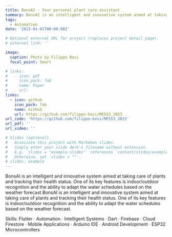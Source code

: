 ```yaml
---
title: BonsAI - Your personal plant care assistant
summary: BonsAI is an intelligent and innovative system aimed at taking care of plants and tracking their health status. One of its key features is indoor/outdoor recognition and the ability to adapt the water schedules based on the weather forecast.BonsAI is an intelligent and innovative system aimed at taking care of plants and tracking their health status. One of its key features is indoor/outdoor recognition and the ability to adapt the water schedules based on the weather forecast.
tags:
  - Automation
date: '2023-01-01T00:00:00Z'

# Optional external URL for project (replaces project detail page).
# external_link: ''

image:
  caption: Photo by Filippo Bosi
  focal_point: Smart

# links:
#   - icon: pdf
#     icon_pack: fab
#     name: Paper
#     url: 
links:
  - icon: github
    icon_pack: fab
    name: GitHub
    url: https://github.com/filippo-bosi/ME553_2023
url_code: 'https://github.com/filippo-bosi/ME553_2023'
url_pdf: ''
url_video: ''

# Slides (optional).
#   Associate this project with Markdown slides.
#   Simply enter your slide deck's filename without extension.
#   E.g. `slides = "example-slides"` references `content/slides/example-slides.md`.
#   Otherwise, set `slides = ""`.
# slides: example
---
```


BonsAI is an intelligent and innovative system aimed at taking care of plants and tracking their health status. One of its key features is indoor/outdoor recognition and the ability to adapt the water schedules based on the weather forecast.BonsAI is an intelligent and innovative system aimed at taking care of plants and tracking their health status. One of its key features is indoor/outdoor recognition and the ability to adapt the water schedules based on the weather forecast.

Skills: Flutter · Automation · Intelligent Systems · Dart · Firebase · Cloud Firestore · Mobile Applications · Arduino IDE · Android Development · ESP32 Microcontrollers